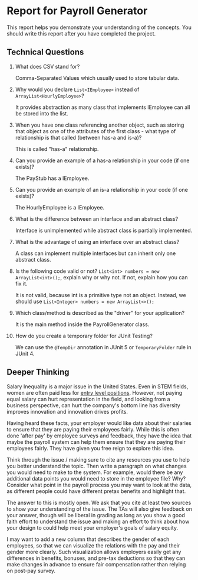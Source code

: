 # Report for Payroll Generator

This report helps you demonstrate your understanding of the concepts. You should write this report after you have completed the project. 

## Technical Questions

1. What does CSV stand for?
   
    Comma-Separated Values which usually used to store tabular data.

2. Why would you declare `List<IEmployee>` instead of `ArrayList<HourlyEmployee>`?

    It provides abstraction as many class that implements IEmployee can all be stored into the list.

3. When you have one class referencing another object, such as storing that object as one of the attributes of the first class - what type of relationship is that called (between has-a and is-a)?

    This is called "has-a" relationship.

4. Can you provide an example of a has-a relationship in your code (if one exists)?
    
    The PayStub has a IEmployee.

5. Can you provide an example of an is-a relationship in your code (if one exists)?

    The HourlyEmployee is a IEmployee.

6. What is the difference between an interface and an abstract class?

    Interface is unimplemented while abstract class is partially implemented.

7. What is the advantage of using an interface over an abstract class?

   A class can implement multiple interfaces but can inherit only one abstract class.

8. Is the following code valid or not? `List<int> numbers = new ArrayList<int>();`, explain why or why not. If not, explain how you can fix it. 

    It is not valid, because int is a primitive type not an object. Instead, we should use `List<Integer> numbers = new ArrayList<>();`

9. Which class/method is described as the "driver" for your application? 

    It is the main method inside the PayrollGenerator class.

10. How do you create a temporary folder for JUnit Testing? 

    We can use the `@TempDir` annotation in JUnit 5 or `TemporaryFolder` rule in JUnit 4.

## Deeper Thinking 

Salary Inequality is a major issue in the United States. Even in STEM fields, women are often paid less for [entry level positions](https://www.gsb.stanford.edu/insights/whats-behind-pay-gap-stem-jobs). However, not paying equal salary can hurt representation in the field, and looking from a business perspective, can hurt the company's bottom line has diversity improves innovation and innovation drives profits. 

Having heard these facts, your employer would like data about their salaries to ensure that they are paying their employees fairly. While this is often done 'after pay' by employee surveys and feedback, they have the idea that maybe the payroll system can help them ensure that they are paying their employees fairly. They have given you free reign to explore this idea.

Think through the issue / making sure to cite any resources you use to help you better understand the topic. Then write a paragraph on what changes you would need to make to the system. For example, would there be any additional data points you would need to store in the employee file? Why? Consider what point in the payroll process you may want to look at the data, as different people could have different pretax benefits and highlight that. 

The answer to this is mostly open. We ask that you cite at least two sources to show your understanding of the issue. The TAs will also give feedback on your answer, though will be liberal in grading as long as you show a good faith effort to understand the issue and making an effort to think about how your design to could help meet your employer's goals of salary equity. 

I may want to add a new column that describes the gender of each employees, so that we can visualize the relations with the pay and their gender more clearly. Such visualization allows employers easily get any differences in benefits, bonuses, and pre-tax deductions so that they can make changes in advance to ensure fair compensation rather than relying on post-pay survey.